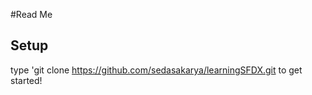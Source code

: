 #Read Me 

## Setup

type 'git clone https://github.com/sedasakarya/learningSFDX.git to get started!